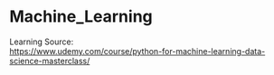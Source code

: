 # Machine_Learning
Learning Source:   
https://www.udemy.com/course/python-for-machine-learning-data-science-masterclass/   
